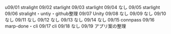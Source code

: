 u09/01
stralight
09/02
starlight
09/03
starlight
09/04
なし
09/05
starlight
09/06
stralight・untiy・github整理
09/07
Unity
09/08
なし
09/09
なし
09/10
なし
09/11
なし
09/12
なし
09/13
なし
09/14
なし
09/15
connpass
09/16
marp-done・cli
09/17
cli
09/18
なし
09/19
アプリ案の整理
